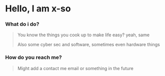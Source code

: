 # Hello, I am x-so



### What do i do?
> You know the things you cook up to make life easy? yeah, same
> 
> Also some cyber sec and software, sometimes even hardware things

### How do you reach me?
> Might add a contact me email or something in the future
